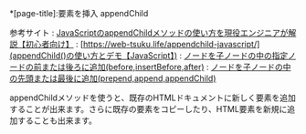 *[page-title]:要素を挿入 appendChild

参考サイト
: [JavaScriptのappendChildメソッドの使い方を現役エンジニアが解説【初心者向け】](https://techacademy.jp/magazine/20820)
: [https://web-tsuku.life/appendchild-javascript/](appendChild()の使い方とデモ【JavaScript】)
: [ノードを子ノードの中の指定ノードの前または後ろに追加(before,insertBefore,after)](https://www.javadrive.jp/javascript/dom/index21.html)
: [ノードを子ノードの中の先頭または最後に追加(prepend,append,appendChild)](https://www.javadrive.jp/javascript/dom/index20.html#:~:text=%E5%85%88%E9%A0%AD%E3%81%AB%E8%BF%BD%E5%8A%A0%E3%81%99%E3%82%8B%E3%81%AB,appendChild%20%E3%83%A1%E3%82%BD%E3%83%83%E3%83%89%E3%82%92%E4%BD%BF%E3%81%84%E3%81%BE%E3%81%99%E3%80%82)

appendChildメソッドを使うと、既存のHTMLドキュメントに新しく要素を追加することが出来ます。さらに既存の要素をコピーしたり、HTML要素を新規に追加することも出来ます。